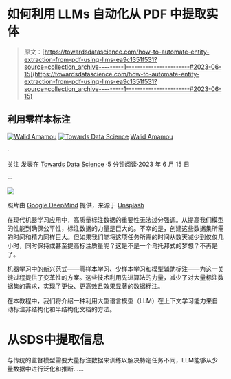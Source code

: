 # 如何利用 LLMs 自动化从 PDF 中提取实体

> 原文：[https://towardsdatascience.com/how-to-automate-entity-extraction-from-pdf-using-llms-ea9c1351f531?source=collection_archive---------1-----------------------#2023-06-15](https://towardsdatascience.com/how-to-automate-entity-extraction-from-pdf-using-llms-ea9c1351f531?source=collection_archive---------1-----------------------#2023-06-15)

## 利用零样本标注

[![Walid Amamou](../Images/c5ae089c59a5ff070f0f90ad63ee3817.png)](https://walidamamou.medium.com/?source=post_page-----ea9c1351f531--------------------------------) [![Towards Data Science](../Images/a6ff2676ffcc0c7aad8aaf1d79379785.png)](https://towardsdatascience.com/?source=post_page-----ea9c1351f531--------------------------------) [Walid Amamou](https://walidamamou.medium.com/?source=post_page-----ea9c1351f531--------------------------------)

·

[关注](https://medium.com/m/signin?actionUrl=https%3A%2F%2Fmedium.com%2F_%2Fsubscribe%2Fuser%2F706f7e2641d7&operation=register&redirect=https%3A%2F%2Ftowardsdatascience.com%2Fhow-to-automate-entity-extraction-from-pdf-using-llms-ea9c1351f531&user=Walid+Amamou&userId=706f7e2641d7&source=post_page-706f7e2641d7----ea9c1351f531---------------------post_header-----------) 发表在 [Towards Data Science](https://towardsdatascience.com/?source=post_page-----ea9c1351f531--------------------------------) ·5 分钟阅读·2023 年 6 月 15 日

--

![](../Images/1fdba51610cfa80948066af630a9b08a.png)

照片由 [Google DeepMind](https://unsplash.com/@deepmind?utm_source=unsplash&utm_medium=referral&utm_content=creditCopyText) 提供，来源于 [Unsplash](https://unsplash.com/s/photos/large-language-AI?utm_source=unsplash&utm_medium=referral&utm_content=creditCopyText)

在现代机器学习应用中，高质量标注数据的重要性无法过分强调。从提高我们模型的性能到确保公平性，标注数据的力量是巨大的。不幸的是，创建这些数据集所需的时间和精力同样巨大。但如果我们能将这项任务所需的时间从数天减少到仅仅几小时，同时保持或甚至提高标注质量呢？这是不是一个乌托邦式的梦想？不再是了。

机器学习中的新兴范式——零样本学习、少样本学习和模型辅助标注——为这一关键过程提供了变革性的方案。这些技术利用先进算法的力量，减少了对大量标注数据集的需求，实现了更快、更高效且效果显著的数据标注。

在本教程中，我们将介绍一种利用大型语言模型（LLM）在上下文学习能力来自动标注非结构化和半结构化文档的方法。

# 从SDS中提取信息

与传统的监督模型需要大量标注数据来训练以解决特定任务不同，LLM能够从少量数据中进行泛化和推断……
